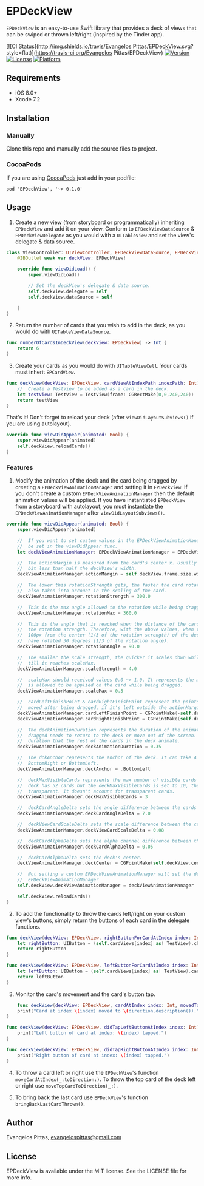 # EPDeckView
`EPDeckView` is an easy-to-use Swift library that provides a deck of views that can be swiped or thrown left/right (inspired by the Tinder app).

[![CI Status](http://img.shields.io/travis/Evangelos Pittas/EPDeckView.svg?style=flat)](https://travis-ci.org/Evangelos Pittas/EPDeckView)
[![Version](https://img.shields.io/cocoapods/v/EPDeckView.svg?style=flat)](http://cocoapods.org/pods/EPDeckView)
[![License](https://img.shields.io/cocoapods/l/EPDeckView.svg?style=flat)](http://cocoapods.org/pods/EPDeckView)
[![Platform](https://img.shields.io/cocoapods/p/EPDeckView.svg?style=flat)](http://cocoapods.org/pods/EPDeckView)


## Requirements

- iOS 8.0+
- Xcode 7.2


## Installation

### Manually

Clone this repo and manually add the source files to project.

### CocoaPods
If you are using [CocoaPods](https://cocoapods.org) just add in your podfile:

`pod 'EPDeckView', '~> 0.1.0'`


## Usage
1) Create a new view (from storyboard or programmatically) inheriting `EPDeckView` and add it on your view. Conform to `EPDeckViewDataSource` & `EPDeckViewDelegate` as you would with a `UITableView` and set the view's delegate & data source.
```swift
class ViewController: UIViewController, EPDeckViewDataSource, EPDeckViewDelegate {
    @IBOutlet weak var deckView: EPDeckView!

    override func viewDidLoad() {
        super.viewDidLoad()

        // Set the deckView's delegate & data source.
        self.deckView.delegate = self
        self.deckView.dataSource = self

    }
}
```

2) Return the number of cards that you wish to add in the deck, as you would do with `UITableViewDataSource`.

```swift
func numberOfCardsInDeckView(deckView: EPDeckView) -> Int {
    return 6
}
```

3) Create your cards as you would do with `UITableViewCell`. Your cards must inherit `EPCardView`.
```swift
func deckView(deckView: EPDeckView, cardViewAtIndexPath indexPath: Int) -> EPCardView {
    //  Create a TestView to be added as a card in the deck.
    let testView: TestView = TestView(frame: CGRectMake(0,0,240,240))
    return testView
}
```

That's it! Don't forget to reload your deck (after `viewDidLayoutSubviews()` if you are using autolayout).

```swift
override func viewDidAppear(animated: Bool) {
    super.viewDidAppear(animated)
    self.deckView.reloadCards()
}
```

### Features

1) Modify the animation of the deck and the card being dragged by creating a `EPDeckViewAnimationManager` and setting it in `EPDeckView`. If you don't create a custom `EPDeckViewAnimationManager` then the default animation values will be applied. If you have instantiated `EPDeckView` from a storyboard with autolayout, you must instantiate the `EPDeckViewAnimationManager` after `viewDidLayoutSubviews()`.

```swift
override func viewDidAppear(animated: Bool) {
    super.viewDidAppear(animated)

    //  If you want to set custom values in the EPDeckViewAnimationManager then it should
    //  be set in the viewDidAppear func.
    let deckViewAnimationManager: EPDeckViewAnimationManager = EPDeckViewAnimationManager(frame: self.deckView.frame)

    //  The actionMargin is measured from the card's center x. Usually it can be set to a 
    //  bit less than half the deckView's width.
    deckViewAnimationManager.actionMargin = self.deckView.frame.size.width / 2.2

    //  The lower this rotationStrength gets, the faster the card rotates. This value is 
    //  also taken into account in the scaling of the card.
    deckViewAnimationManager.rotationStrength = 300.0

    //  This is the max angle allowed to the rotation while being dragged.
    deckViewAnimationManager.rotationMax = 360.0

    //  This is the angle that is reached when the distance of the card from the center equals
    //  the rotation strength. Therefore, with the above values, when the card is distanced
    //  100px from the center (1/3 of the rotation strength) of the deckView, the card will 
    //  have rotated 30 degrees (1/3 of the rotation angle).
    deckViewAnimationManager.rotationAngle = 90.0

    //  The smaller the scale strength, the quicker it scales down while the card is dragged, 
    //  till it reaches scaleMax.
    deckViewAnimationManager.scaleStrength = 4.0

    //  scaleMax should received values 0.0 ~> 1.0. It represents the max downscaling that 
    //  is allowed to be applied on the card while being dragged.
    deckViewAnimationManager.scaleMax = 0.5

    //  cardLeftFinishPoint & cardRightFinishPoint represent the points that the card will be 
    //  moved after being dragged, if it's left outside the actionMargin.
    deckViewAnimationManager.cardLeftFinishPoint = CGPointMake(-self.deckView.frame.width * 1.5, self.deckView.frame.height / 3.0)
    deckViewAnimationManager.cardRightFinishPoint = CGPointMake(self.deckView.frame.width * 1.5, self.deckView.frame.height / 3.0)

    //  The deckAnimationDuration represents the duration of the animation that the card being
    //  dragged needs to return to the deck or move out of the screen. It is also the animation
    //  duration that the rest of the cards in the deck animate.
    deckViewAnimationManager.deckAnimationDuration = 0.35

    //  The dckAnchor represents the anchor of the deck. It can take 4 values: TopLeft, TopRight,
    //  BottomRight or BottomLeft.
    deckViewAnimationManager.deckAnchor = .BottomLeft

    //  deckMaxVisibleCards represents the max number of visible cards in the deck. I.e. if the
    //  deck has 52 cards but the deckMaxVisibleCards is set to 10, then card 11 to 50 will be
    //  transparent. It doesn't account for transparent cards.
    deckViewAnimationManager.deckMaxVisibleCards = 3

    //  deckCardAngleDelta sets the angle difference between the cards in the deck.
    deckViewAnimationManager.deckCardAngleDelta = 7.0

    //  deckViewCardScaleDelta sets the scale difference between the cards in the deck.
    deckViewAnimationManager.deckViewCardScaleDelta = 0.08

    //  deckCardAlphaDelta sets the alpha channel difference between the cards in the deck.
    deckViewAnimationManager.deckCardAlphaDelta = 0.05

    //  deckCardAlphaDelta sets the deck's center.
    deckViewAnimationManager.deckCenter = CGPointMake(self.deckView.center.x, self.deckView.center.y - 40.0)

    //  Not setting a custom EPDeckViewAnimationManager will set the default value of an
    //  EPDeckViewAnimationManager
    self.deckView.deckViewAnimationManager = deckViewAnimationManager

    self.deckView.reloadCards()
}
```

2) To add the functionality to throw the cards left/right on your custom view's buttons, simply return the buttons of each card in the delegate functions.

```swift
func deckView(deckView: EPDeckView, rightButtonForCardAtIndex index: Int) -> UIButton? {
    let rightButton: UIButton = (self.cardViews[index] as! TestView).checkButton
    return rightButton
}

func deckView(deckView: EPDeckView, leftButtonForCardAtIndex index: Int) -> UIButton? {
    let leftButton: UIButton = (self.cardViews[index] as! TestView).cancelButton
    return leftButton
}
```

3) Monitor the card's movement and the card's button tap.

```swift
    func deckView(deckView: EPDeckView, cardAtIndex index: Int, movedToDirection direction: CardViewDirection) {
    print("Card at index \(index) moved to \(direction.description()).")
}

func deckView(deckView: EPDeckView, didTapLeftButtonAtIndex index: Int) {
    print("Left button of card at index: \(index) tapped.")
}

func deckView(deckView: EPDeckView, didTapRightButtonAtIndex index: Int) {
    print("Right button of card at index: \(index) tapped.")
}
```

4) To throw a card left or right use the `EPDeckView`'s function `moveCardAtIndex(_:toDirection:)`. To throw the top card of the deck left or right use `moveTopCardToDirection(_:)`.

5) To bring back the last card use `EPDeckView`'s function `bringBackLastCardThrown()`.


## Author

Evangelos Pittas, evangelospittas@gmail.com

## License

EPDeckView is available under the MIT license. See the LICENSE file for more info.
